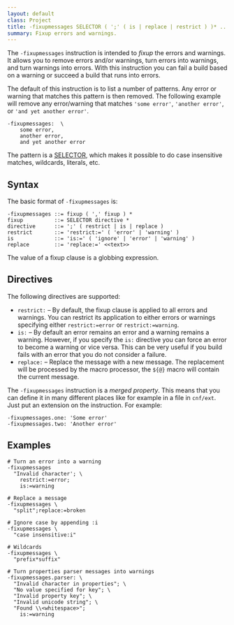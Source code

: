```yaml
---
layout: default
class: Project
title: -fixupmessages SELECTOR ( ';' ( is | replace | restrict ) )* ... 
summary: Fixup errors and warnings. 
---
```


The `-fixupmessages` instruction is intended to _fixup_ the errors and warnings. It allows you to remove errors and/or warnings, turn errors into warnings, and turn warnings into errors. With this instruction you can fail a build based on a warning or succeed a build that runs into errors.

The default of this instruction is to list a number of patterns. Any error or warning that matches this pattern is then removed. The following example will remove any  error/warning that matches `'some error'`, `'another error'`, or `'and yet another error'`.

	-fixupmessages:  \
		some error, 
		another error, 
		and yet another error

The pattern is a [SELECTOR][1], which makes it possible to do case insensitive matches, wildcards, literals, etc.

## Syntax

The basic format of `-fixupmessages` is:

	-fixupmessages ::= fixup ( ',' fixup ) *
	fixup          ::= SELECTOR directive *
	directive      ::= ';' ( restrict | is | replace )
	restrict       ::= 'restrict:=' ( 'error' | 'warning' )
	is             ::= 'is:=' ( 'ignore' | 'error' | 'warning' )
	replace        ::= 'replace:=' <<text>> 


The value of a fixup clause is a globbing expression.

## Directives

The following directives are supported:

* `restrict:` – By default, the fixup clause is applied to all errors and warnings. You can restrict its application to either errors or warnings specifying either `restrict:=error` or `restrict:=warning`.
* `is:` – By default an error remains an error and a warning remains a warning. However, if you specify the `is:` directive you can force an error to become a warning or vice versa. This can be very useful if you build fails with an error that you do not consider a failure.
* `replace:` – Replace the message with a new message. The replacement will be processed by the macro processor, the `${@}` macro will contain the current message.

The `-fixupmessages` instruction is a _merged property_. This means that you can define it in many different places like for example in a file in `cnf/ext`. Just put an extension on the instruction. For example:

	-fixupmessages.one: 'Some error'
	-fixupmessages.two: 'Another error'

## Examples

	# Turn an error into a warning
	-fixupmessages
	  "Invalid character'; \
	    restrict:=error;
	    is:=warning
  
	# Replace a message
	-fixupmessages \
	  "split";replace:=broken
	  
	# Ignore case by appending :i
	-fixupmessages \
	  "case insensitive:i"
	
	# Wildcards
	-fixupmessages \
	  "prefix*suffix"

	# Turn properties parser messages into warnings
	-fixupmessages.parser: \
	  "Invalid character in properties"; \
	  "No value specified for key"; \
	  "Invalid property key"; \
	  "Invalid unicode string"; \
	  "Found \\<whitespace>";
	    is:=warning
	    
[1]: https://bnd.bndtools.org/chapters/820-instructions.html#selector
